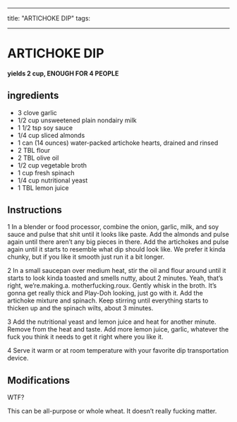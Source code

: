 
---
title: "ARTICHOKE DIP"
tags:

---
# ARTICHOKE DIP


     

     





#### yields  2 cup, ENOUGH FOR 4 PEOPLE


## ingredients
* 3 clove garlic 
* 1/2 cup unsweetened plain nondairy milk 
* 1 1/2 tsp soy sauce 
* 1/4 cup sliced almonds 
* 1 can (14 ounces) water-packed artichoke hearts, drained and rinsed 
* 2 TBL flour 
* 2 TBL olive oil 
* 1/2 cup vegetable broth 
* 1 cup fresh spinach 
* 1/4 cup nutritional yeast 
* 1 TBL lemon juice 



## Instructions
1 In a blender or food processor, combine the onion, garlic, milk, and soy sauce and pulse that shit until it looks like paste. Add the almonds and pulse again until there aren’t any big pieces in there. Add the artichokes and pulse again until it starts to resemble what dip should look like. We prefer it kinda chunky, but if you like it smooth just run it a bit longer.

2 In a small saucepan over medium heat, stir the oil and flour around until it starts to look kinda toasted and smells nutty, about 2 minutes. Yeah, that’s right, we’re.making.a. motherfucking.roux. Gently whisk in the broth. It’s gonna get really thick and Play-Doh looking, just go with it. Add the artichoke mixture and spinach. Keep stirring until everything starts to thicken up and the spinach wilts, about 3 minutes.

3 Add the nutritional yeast and lemon juice and heat for another minute. Remove from the heat and taste. Add more lemon juice, garlic, whatever the fuck you think it needs to get it right where you like it.

4 Serve it warm or at room temperature with your favorite dip transportation device.



## Modifications
WTF?

 This can be all-purpose or whole wheat. It doesn’t really fucking matter.




